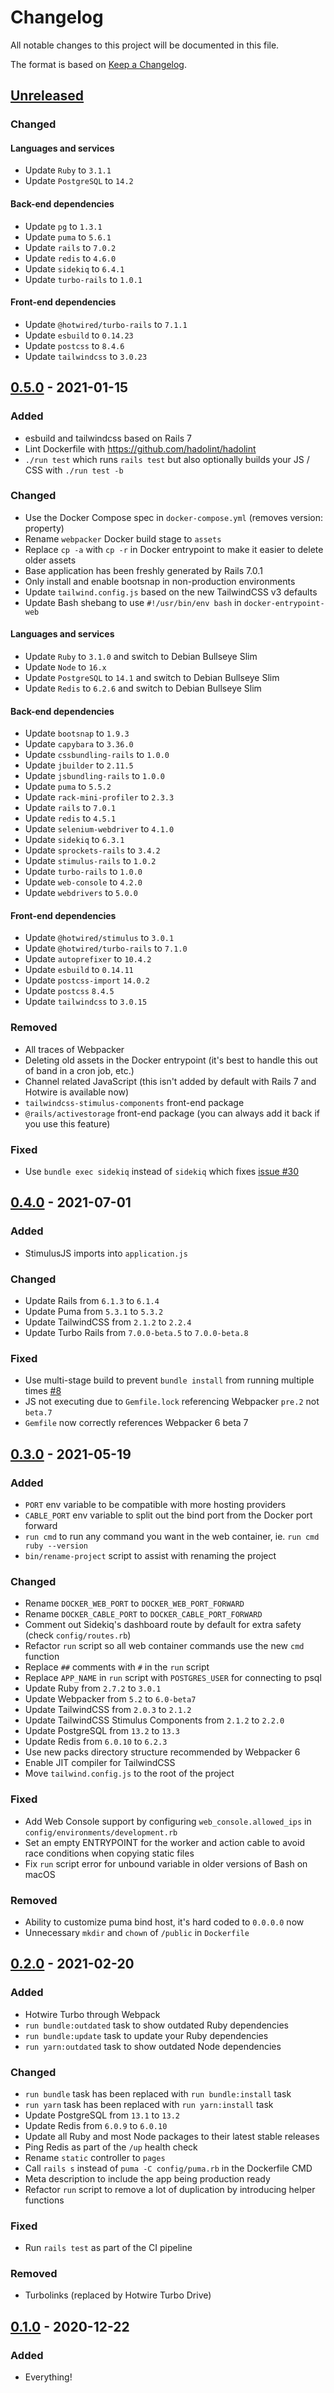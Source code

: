 # Changelog

All notable changes to this project will be documented in this file.

The format is based on [Keep a
Changelog](https://keepachangelog.com/en/1.0.0/).

## [Unreleased]

### Changed

#### Languages and services

- Update `Ruby` to `3.1.1`
- Update `PostgreSQL` to `14.2`

#### Back-end dependencies

- Update `pg` to `1.3.1`
- Update `puma` to `5.6.1`
- Update `rails` to `7.0.2`
- Update `redis` to `4.6.0`
- Update `sidekiq` to `6.4.1`
- Update `turbo-rails` to `1.0.1`

#### Front-end dependencies

- Update `@hotwired/turbo-rails` to `7.1.1`
- Update `esbuild` to `0.14.23`
- Update `postcss` to `8.4.6`
- Update `tailwindcss` to `3.0.23`

## [0.5.0] - 2021-01-15

### Added

- esbuild and tailwindcss based on Rails 7
- Lint Dockerfile with <https://github.com/hadolint/hadolint>
- `./run test` which runs `rails test` but also optionally builds your JS / CSS with `./run test -b`

### Changed

- Use the Docker Compose spec in `docker-compose.yml` (removes version: property)
- Rename `webpacker` Docker build stage to `assets`
- Replace `cp -a` with `cp -r` in Docker entrypoint to make it easier to delete older assets
- Base application has been freshly generated by Rails 7.0.1
- Only install and enable bootsnap in non-production environments
- Update `tailwind.config.js` based on the new TailwindCSS v3 defaults
- Update Bash shebang to use `#!/usr/bin/env bash` in `docker-entrypoint-web`

#### Languages and services

- Update `Ruby` to `3.1.0` and switch to Debian Bullseye Slim
- Update `Node` to `16.x`
- Update `PostgreSQL` to `14.1` and switch to Debian Bullseye Slim
- Update `Redis` to `6.2.6` and switch to Debian Bullseye Slim

#### Back-end dependencies

- Update `bootsnap` to `1.9.3`
- Update `capybara` to `3.36.0`
- Update `cssbundling-rails` to `1.0.0`
- Update `jbuilder` to `2.11.5`
- Update `jsbundling-rails` to `1.0.0`
- Update `puma` to `5.5.2`
- Update `rack-mini-profiler` to `2.3.3`
- Update `rails` to `7.0.1`
- Update `redis` to `4.5.1`
- Update `selenium-webdriver` to `4.1.0`
- Update `sidekiq` to `6.3.1`
- Update `sprockets-rails` to `3.4.2`
- Update `stimulus-rails` to `1.0.2`
- Update `turbo-rails` to `1.0.0`
- Update `web-console` to `4.2.0`
- Update `webdrivers` to `5.0.0`

#### Front-end dependencies

- Update `@hotwired/stimulus` to `3.0.1`
- Update `@hotwired/turbo-rails` to `7.1.0`
- Update `autoprefixer` to `10.4.2`
- Update `esbuild` to `0.14.11`
- Update `postcss-import` `14.0.2`
- Update `postcss` `8.4.5`
- Update `tailwindcss` to `3.0.15`

### Removed

- All traces of Webpacker
- Deleting old assets in the Docker entrypoint (it's best to handle this out of band in a cron job, etc.)
- Channel related JavaScript (this isn't added by default with Rails 7 and Hotwire is available now)
- `tailwindcss-stimulus-components` front-end package
- `@rails/activestorage` front-end package (you can always add it back if you use this feature)

### Fixed

- Use `bundle exec sidekiq` instead of `sidekiq` which fixes [issue #30](https://github.com/nickjj/docker-rails-example/issues/30)

## [0.4.0] - 2021-07-01

### Added

- StimulusJS imports into `application.js`

### Changed

- Update Rails from `6.1.3` to `6.1.4`
- Update Puma from `5.3.1` to `5.3.2`
- Update TailwindCSS from `2.1.2` to `2.2.4`
- Update Turbo Rails from `7.0.0-beta.5` to `7.0.0-beta.8`

### Fixed

- Use multi-stage build to prevent `bundle install` from running multiple times [#8](https://github.com/nickjj/docker-rails-example/issues/8)
- JS not executing due to `Gemfile.lock` referencing Webpacker `pre.2` not `beta.7`
- `Gemfile` now correctly references Webpacker 6 beta 7

## [0.3.0] - 2021-05-19

### Added

- `PORT` env variable to be compatible with more hosting providers
- `CABLE_PORT` env variable to split out the bind port from the Docker port forward
- `run cmd` to run any command you want in the web container, ie. `run cmd ruby --version`
- `bin/rename-project` script to assist with renaming the project

### Changed

- Rename `DOCKER_WEB_PORT` to `DOCKER_WEB_PORT_FORWARD`
- Rename `DOCKER_CABLE_PORT` to `DOCKER_CABLE_PORT_FORWARD`
- Comment out Sidekiq's dashboard route by default for extra safety (check `config/routes.rb`)
- Refactor `run` script so all web container commands use the new `cmd` function
- Replace `##` comments with `#` in the `run` script
- Replace `APP_NAME` in `run` script with `POSTGRES_USER` for connecting to psql
- Update Ruby from `2.7.2` to `3.0.1`
- Update Webpacker from `5.2` to `6.0-beta7`
- Update TailwindCSS from `2.0.3` to `2.1.2`
- Update TailwindCSS Stimulus Components from `2.1.2` to `2.2.0`
- Update PostgreSQL from `13.2` to `13.3`
- Update Redis from `6.0.10` to `6.2.3`
- Use new packs directory structure recommended by Webpacker 6
- Enable JIT compiler for TailwindCSS
- Move `tailwind.config.js` to the root of the project

### Fixed

- Add Web Console support by configuring `web_console.allowed_ips` in `config/environments/development.rb`
- Set an empty ENTRYPOINT for the worker and action cable to avoid race conditions when copying static files
- Fix `run` script error for unbound variable in older versions of Bash on macOS

### Removed

- Ability to customize puma bind host, it's hard coded to `0.0.0.0` now
- Unnecessary `mkdir` and `chown` of `/public` in `Dockerfile`

## [0.2.0] - 2021-02-20

### Added

- Hotwire Turbo through Webpack
- `run bundle:outdated` task to show outdated Ruby dependencies
- `run bundle:update` task to update your Ruby dependencies
- `run yarn:outdated` task to show outdated Node dependencies

### Changed

- `run bundle` task has been replaced with `run bundle:install` task
- `run yarn` task has been replaced with `run yarn:install` task
- Update PostgreSQL from `13.1` to `13.2`
- Update Redis from `6.0.9` to `6.0.10`
- Update all Ruby and most Node packages to their latest stable releases
- Ping Redis as part of the `/up` health check
- Rename `static` controller to `pages`
- Call `rails s` instead of `puma -C config/puma.rb` in the Dockerfile CMD
- Meta description to include the app being production ready
- Refactor `run` script to remove a lot of duplication by introducing helper functions

### Fixed

- Run `rails test` as part of the CI pipeline

### Removed

- Turbolinks (replaced by Hotwire Turbo Drive)

## [0.1.0] - 2020-12-22

### Added

- Everything!

[Unreleased]: https://github.com/nickjj/docker-rails-example/compare/0.5.0...HEAD
[0.5.0]: https://github.com/nickjj/docker-rails-example/compare/0.4.0...0.5.0
[0.4.0]: https://github.com/nickjj/docker-rails-example/compare/0.3.0...0.4.0
[0.3.0]: https://github.com/nickjj/docker-rails-example/compare/0.2.0...0.3.0
[0.2.0]: https://github.com/nickjj/docker-rails-example/compare/0.1.0...0.2.0
[0.1.0]: https://github.com/nickjj/docker-rails-example/releases/tag/0.1.0
